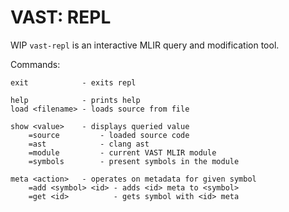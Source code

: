 # VAST: REPL

WIP `vast-repl` is an interactive MLIR query and modification tool.

Commands:

```
exit            - exits repl

help            - prints help
load <filename> - loads source from file

show <value>    - displays queried value
    =source         - loaded source code
    =ast            - clang ast
    =module         - current VAST MLIR module
    =symbols        - present symbols in the module

meta <action>   - operates on metadata for given symbol
    =add <symbol> <id> - adds <id> meta to <symbol>
    =get <id>          - gets symbol with <id> meta
```
